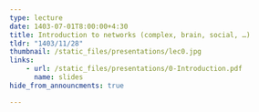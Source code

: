 ```yaml
---
type: lecture
date: 1403-07-01T8:00:00+4:30
title: Introduction to networks (complex, brain, social, …)
tldr: "1403/11/28"
thumbnail: /static_files/presentations/lec0.jpg
links: 
    - url: /static_files/presentations/0-Introduction.pdf
      name: slides
hide_from_announcments: true

---
```

